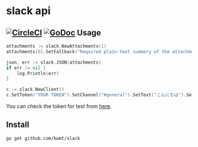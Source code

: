 # slack api
[![CircleCI](https://circleci.com/gh/kwmt/slack.svg?style=svg&circle-token=1cca846f826acd4dcca75661aec5af4a2cbd1702)](https://circleci.com/gh/kwmt/slack) [![GoDoc](https://godoc.org/github.com/kwmt/slack?status.svg)](http://godoc.org/github.com/kwmt/slack) 
Usage
-----

```go
attachments := slack.NewAttachments(1)
attachments[0].SetFallback("Required plain-text summary of the attachment.")

json, err := slack.JSON(attachments)
if err != nil {
	log.Println(err)
}

c := slack.NewClient()
c.SetToken("YOUR TOKEN").SetChannel("#general").SetText("こんにちは").SetAttachments(json).PostMessage()
```

You can check the token for test from [here](https://api.slack.com/docs/oauth-test-tokens).

Install
-------

```
go get github.com/kwmt/slack
```
